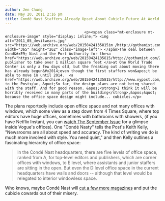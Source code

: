 ```yaml
---
author: Jen Chung
date: May 20, 2011 2:16 pm
title: Condé Nast Staffers Already Upset About Cubicle Future At World Trade Center
---
```


	
										<p><span class="mt-enclosure mt-enclosure-image" style="display: inline;"> <img alt="2011_05_devilwears.jpg" src="https://web.archive.org/web/20150424135815im_/http://gothamist.com/attachments/jen/2011_05_devilwears.jpg" width="365" height="262" class="image-left"> </span>The deal between Cond&#xE9; Nast and the Port Authority for the<a href="https://web.archive.org/web/20150424135815/http://gothamist.com/2011/05/18/its_official_conde_nast_will_move_t.php"> publisher to take over 1 million square feet </a>at One World Trade Center is only a few days old, but the freaking out about moving there has already begun&#x2014;even though the first staffers won&apos;t be able to move in until 2014.  <a href="https://web.archive.org/web/20150424135815/http://www.nypost.com/p/news/business/battle_over_conde_nast_office_space_etxETgbePBQY8t67sTB0CJ">According to the Post</a>, &quot;So far, the design plans are not being shared with the staff. And for good reason. &apos;<strong>I think it will be horribly received in many parts of the building</strong>,&apos;&quot; because the office space design might include... cubicles.</p>

<p>The plans reportedly include open office space and not many offices with windows, which some view as a step down from 4 Times Square, where top editors have huge offices, sometimes with bathrooms with showers, (if you have Netflix Instant, you can <a href="https://web.archive.org/web/20150424135815/http://movies.netflix.com/Movie/The-September-Issue/70112749">watch The September Issue</a> for a glimpse inside Vogue&apos;s offices).  One &quot;Cond&#xE9; Nasty&quot; tells the Post&apos;s Keith Kelly, &quot;Newsrooms are all about speed and accuracy. The kind of writing we do is much more involved with style. You need quiet,&quot; and then Kelly outlines a fascinating hierarchy of office space:</p><blockquote>In the Cond&#xE9; Nast headquarters, there are five levels of office space, ranked from A, for top-level editors and publishers, which are corner offices with windows, to E level, where assistants and junior staffers are sitting in the open. But even the D level office space in the current headquarters have walls and doors -- although that level would be relegated to interior windowless space.</blockquote>Who knows, maybe Cond&#xE9; Nast will <a href="https://web.archive.org/web/20150424135815/http://gothamist.com/2009/10/05/conde_nast_cuts_more_mags.php">cut a few more magazines</a> and put the cubicle cowards out of their misery.<p></p>					
										
									
				